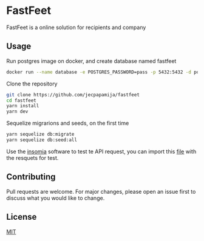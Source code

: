 # FastFeet
FastFeet is a online solution for recipients and company 

## Usage

Run postgres image on docker, and create database named fastfeet
```bash
docker run --name database -e POSTGRES_PASSWORD=pass -p 5432:5432 -d postgres
```

Clone the repository
```bash
git clone https://github.com/jecpapamija/fastfeet
cd fastfeet
yarn install
yarn dev
```

Sequelize migrarions and seeds, on the first time
```bash
yarn sequelize db:migrate
yarn sequelize db:seed:all
```

Use the [insomia](https://insomnia.rest/) software to test te API request, you can import this [file](https://github.com/jecpapamija/fastfeet/blob/master/Insomnia.json) with the resquets for test.

## Contributing
Pull requests are welcome. For major changes, please open an issue first to discuss what you would like to change.

## License
[MIT](https://choosealicense.com/licenses/mit/)